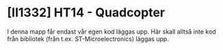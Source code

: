 [II1332] HT14 - Quadcopter
==========================

I denna mapp får endast vår egen kod läggas upp. Här skall alltså inte
kod från bibliotek (från t.ex. ST-Microelectronics) läggas upp.
